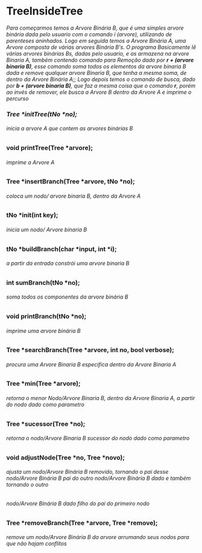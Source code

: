 # TreeInsideTree

_Para começarmos temos a Arvore Binária B, que é uma simples arvore binária dada pelo usuario com o comando i (arvore), utilizando de parenteses aninhados. Logo em seguida temos a Arvore Binária A, uma Arvore composta de várias arvores Binária B's._
_O programa Basicamente lê várias arvores binárias Bs, dadas pelo usuario, e as armazena na arvore Binaria A, também contendo comando para Remoção dado por **r + (arvore binaria B)**, esse comando soma todos os elementos da arvore binaria B dada e remove qualquer arvore Binaria B, que tenha a mesma soma, de dentro da Arvore Binária A;; Logo depois temos o comando de busca, dado por **b + (arvore binaria B)**, que faz a mesma coisa que o comando **r**, porém ao invés de remover, ele busca a Arvore B dentro da Arvore A e imprime o percurso_




### _Tree *initTree(tNo *no);_

###### inicia a arvore A que contem as arvores binárias B

##

### void printTree(Tree \*arvore);

###### imprime a Arvore A

###

### Tree *insertBranch(Tree *arvore, tNo \*no);

###### coloca um nodo/ arvore binaria B, dentro da Arvore A

###

### tNo \*init(int key);

###### inicia um nodo/ Arvore binaria B

###

### tNo *buildBranch(char *input, int \*i);

###### a partir da entrada constrói uma arvore binaria B

###

### int sumBranch(tNo \*no);

###### soma todos os componentes da arvore binária B

###

### void printBranch(tNo \*no);

###### imprime uma arvore binária B

###

### Tree *searchBranch(Tree *arvore, int no, bool verbose);

###### procura uma Arvore Binaria B especifica dentro da Arvore Binaria A

###

### Tree *min(Tree *arvore);

###### retorna o menor Nodo/Arvore Binaria B, dentro da Arvore Binaria A, a partir do nodo dado como parametro

###

### Tree *sucessor(Tree *no);

###### retorna o nodo/Arvore Binaria B sucessor do nodo dado como parametro

###

### void adjustNode(Tree \*no, Tree \*novo);

###### ajusta um nodo/Arvore Binária B removido, tornando o pai desse nodo/Arvore Binária B pai do outro nodo/Arvore Binária B dado e também tornando o outro

###### nodo/Arvore Binária B dado filho do pai do primeiro nodo

###

### Tree \*removeBranch(Tree \*arvore, Tree \*remove);

###### remove um nodo/Arvore Binária B da arvore arrumando seus nodos para que não hajam conflitos
